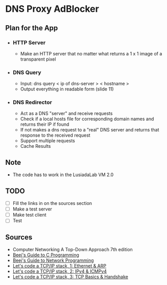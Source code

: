 # DNS Proxy AdBlocker  

## Plan for the App  

* ### HTTP Server  

  * Make an HTTP server that no matter what returns a 1 x 1 image of a transparent pixel

* ### DNS Query  

  * Input: dns query < ip of dns-server > < hostname >  
  * Output everything in readable form (slide 11)  

* ### DNS Redirector  

  * Act as a DNS "server" and receive requests  
  * Check if a local hosts file for corresponding domain names and returns their IP if found  
  * If not makes a dns request to a "real" DNS server and returns that response to the received request  
  * Support multiple requests  
  * Cache Results  

## Note  

* The code has to work in the LusiadaLab VM 2.0  

## TODO  

* [ ] Fill the links in on the sources section
* [ ] Make a test server
* [ ] Make test client
* [ ] Test

## Sources  

* Computer Networking A Top-Down Approach 7th edition
* [Beej's Guide to C Programming](https://beej.us/guide/bgc/pdf/bgc_a4_c_2.pdf)
* [Beej's Guide to Network Programming](https://beej.us/guide/bgnet/pdf/bgnet_a4_c_2.pdf)
* [Let's code a TCP/IP stack, 1: Ethernet & ARP](https://www.saminiir.com/lets-code-tcp-ip-stack-1-ethernet-arp/)
* [Let's code a TCP/IP stack, 2: IPv4 & ICMPv4](https://www.saminiir.com/lets-code-tcp-ip-stack-2-ipv4-icmpv4/)
* [Let's code a TCP/IP stack, 3: TCP Basics & Handshake](https://www.saminiir.com/lets-code-tcp-ip-stack-3-tcp-handshake/)

